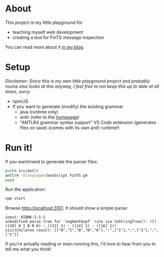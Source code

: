 # About

This project is my little playground for
- teaching myself web development
- creating a tool for FinTS message inspection

You can read more about it [in my blog](http://fints101.com).

# Setup

_Disclaimer: Since this is my own little playground project and probably noone
else looks at this anyway, I feel free to not keep this up to date at all times, sorry._

- npm/JS
- If you want to generate (modify) the existing grammar
  - java (runtime only)
  - antlr (refer to the [homepage](antlr.org/))
  - "ANTLR4 grammar syntax support" VS Code extension (generates files on save) (comes with its own antlr runtime!)

# Run it!

If you want/need to generate the parser files:

```bash
pushd src/antlr
antlr4 -Dlanguage=JavaScript FinTS.g4
popd
```

Run the application:

```bash
npm start
```

Browse [http://localhost:3101](http://localhost:3101). It should show a simple parse:

```
input: HIBNK:1:1:1
unmodified parse tree for 'segmentkopf' rule via toStringTree(): ([] ([10] H I B N K) : ([12] 1) : ([14] 1) : ([16] 1))
visitChildren result: [["H","I","B","N","K"],":",["1"],":",["1"],":",["1"]]
```

If you're actually reading or even running this, I'd love to hear from you to tell me what you think!
